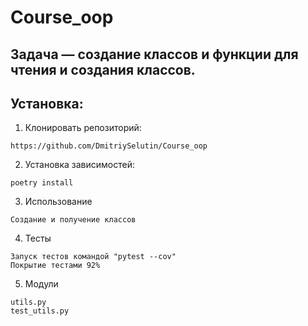 # Course_oop
## Задача — создание классов и функции для чтения и создания классов.
## Установка:
1. Клонировать репозиторий:

```
https://github.com/DmitriySelutin/Course_oop
```

2. Установка зависимостей:

```
poetry install
```

3. Использование

```
Создание и получение классов
```

4. Тесты

```
Запуск тестов командой "pytest --cov"
Покрытие тестами 92%
```

5. Модули

```
utils.py
test_utils.py
```
